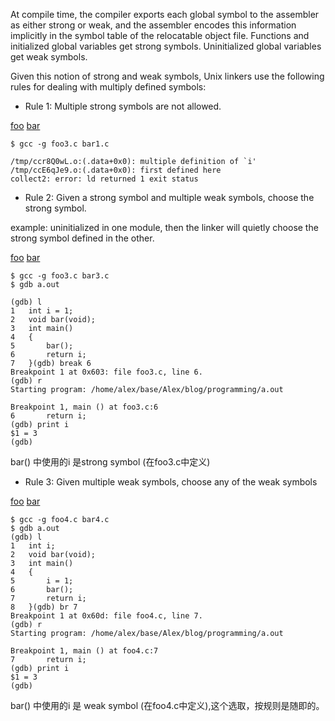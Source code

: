 
At compile time, the compiler exports each global symbol to the assembler as either strong or weak, and the assembler encodes this information implicitly in
the symbol table of the relocatable object file. Functions and initialized global variables get strong symbols. Uninitialized global variables get weak symbols.


Given this notion of strong and weak symbols, Unix linkers use the following rules for dealing with multiply defined symbols:

* Rule 1: Multiple strong symbols are not allowed.

[foo](foo3.c) [bar](bar1.c)

```
$ gcc -g foo3.c bar1.c

/tmp/ccr8Q0wL.o:(.data+0x0): multiple definition of `i'
/tmp/ccE6qJe9.o:(.data+0x0): first defined here
collect2: error: ld returned 1 exit status

```

* Rule 2: Given a strong symbol and multiple weak symbols, choose the strong symbol.

example:  uninitialized in one module, then the linker will quietly choose the strong symbol defined in the other.

[foo](foo3.c) [bar](bar3.c)

```
$ gcc -g foo3.c bar3.c
$ gdb a.out

(gdb) l
1	int i = 1;
2	void bar(void);
3	int main()
4	{
5	    bar();
6	    return i;
7	}(gdb) break 6
Breakpoint 1 at 0x603: file foo3.c, line 6.
(gdb) r
Starting program: /home/alex/base/Alex/blog/programming/a.out 

Breakpoint 1, main () at foo3.c:6
6	    return i;
(gdb) print i
$1 = 3
(gdb) 

```
bar() 中使用的i 是strong symbol (在foo3.c中定义)


* Rule 3: Given multiple weak symbols, choose any of the weak symbols

[foo](foo4.c) [bar](bar4.c)

```
$ gcc -g foo4.c bar4.c
$ gdb a.out
(gdb) l
1	int i;
2	void bar(void);
3	int main()
4	{
5	    i = 1;
6	    bar();
7	    return i;
8	}(gdb) br 7
Breakpoint 1 at 0x60d: file foo4.c, line 7.
(gdb) r
Starting program: /home/alex/base/Alex/blog/programming/a.out 

Breakpoint 1, main () at foo4.c:7
7	    return i;
(gdb) print i
$1 = 3
(gdb) 
```

bar() 中使用的i 是 weak symbol (在foo4.c中定义),这个选取，按规则是随即的。

